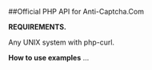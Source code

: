 ##Official PHP API for Anti-Captcha.Com

**REQUIREMENTS.**

Any UNIX system with php-curl.


**How to use examples**
...

